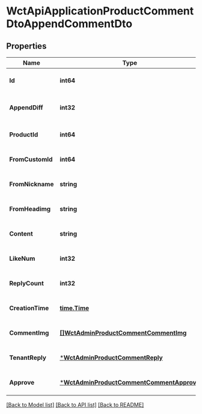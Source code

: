 # WctApiApplicationProductCommentDtoAppendCommentDto

## Properties
Name | Type | Description | Notes
------------ | ------------- | ------------- | -------------
**Id** | **int64** |  | [optional] [default to null]
**AppendDiff** | **int32** | 追评距首评的时间差（天） | [optional] [default to null]
**ProductId** | **int64** | 商品Id | [optional] [default to null]
**FromCustomId** | **int64** | 买家Id，评价者Id | [optional] [default to null]
**FromNickname** | **string** | 买家名称，评价者昵称 | [optional] [default to null]
**FromHeadimg** | **string** | 评价者头像 | [optional] [default to null]
**Content** | **string** | 评论内容 | [optional] [default to null]
**LikeNum** | **int32** | 点赞数 | [optional] [default to null]
**ReplyCount** | **int32** | 回复数 | [optional] [default to null]
**CreationTime** | [**time.Time**](time.Time.md) | 评价时间 | [optional] [default to null]
**CommentImg** | [**[]WctAdminProductCommentCommentImg**](WCT.Admin.ProductComment.CommentImg.md) | 晒图 | [optional] [default to null]
**TenantReply** | [***WctAdminProductCommentReply**](WCT.Admin.ProductComment.Reply.md) |  | [optional] [default to null]
**Approve** | [***WctAdminProductCommentCommentApprove**](WCT.Admin.ProductComment.CommentApprove.md) |  | [optional] [default to null]

[[Back to Model list]](../README.md#documentation-for-models) [[Back to API list]](../README.md#documentation-for-api-endpoints) [[Back to README]](../README.md)

